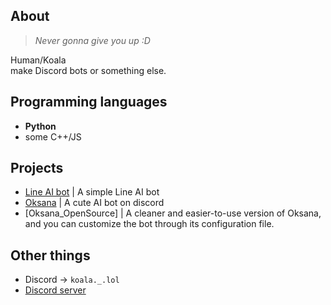 ## About 
> *Never gonna give you up :D*  

Human/Koala  
make Discord bots or something else.

## Programming languages
- **Python**
- some C++/JS

## Projects 
- [Line AI bot](https://github.com/lchenglin29/LineAIbot_OpenSource) | A simple Line AI bot
- [Oksana](https://github.com/lchenglin29/Oksana_on_discord) | A cute AI bot on discord 
- [Oksana_OpenSource] | A cleaner and easier-to-use version of Oksana, and you can customize the bot through its configuration file.

## Other things
- Discord -> `koala._.lol`
- [Discord server](https://discord.gg/WVsUFyBpHG)



<!---
lchenglin29/lchenglin29 is a ✨ special ✨ repository because its `README.md` (this file) appears on your GitHub profile.
You can click the Preview link to take a look at your changes.
--->
